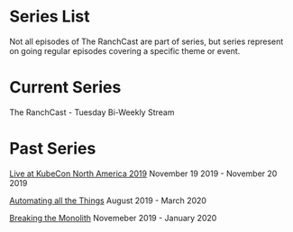 # Series List

Not all episodes of The RanchCast are part of series, but series represent on going regular episodes covering a specific theme or event.

# Current Series

The RanchCast - Tuesday Bi-Weekly Stream

# Past Series

[Live at KubeCon North America 2019](kubecon-north-america-2019/README.md) November 19 2019 - November 20 2019

[Automating all the Things](automating-all-the-things/README.md) August 2019 - March 2020

[Breaking the Monolith](breaking-the-monolith/README.md) Novemeber 2019 - January 2020
